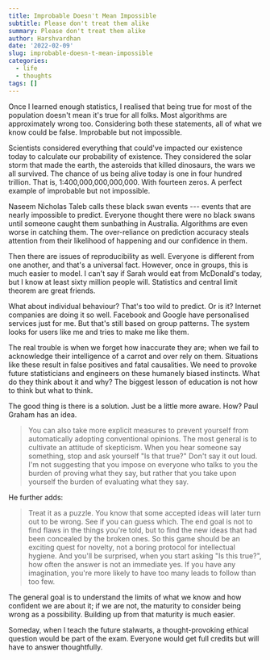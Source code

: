 ```yaml
---
title: Improbable Doesn't Mean Impossible
subtitle: Please don't treat them alike
summary: Please don't treat them alike
author: Harshvardhan
date: '2022-02-09'
slug: improbable-doesn-t-mean-impossible
categories:
  - life
  - thoughts
tags: []
---
```


Once I learned enough statistics, I realised that being true for most of the population doesn't mean it's true for all folks. Most algorithms are approximately wrong too. Considering both these statements, all of what we know could be false. Improbable but not impossible.

Scientists considered everything that could've impacted our existence today to calculate our probability of existence. They considered the solar storm that made the earth, the asteroids that killed dinosaurs, the wars we all survived. The chance of us being alive today is one in four hundred trillion. That is, 1:400,000,000,000,000. With fourteen zeros. A perfect example of improbable but not impossible.

Naseem Nicholas Taleb calls these black swan events --- events that are nearly impossible to predict. Everyone thought there were no black swans until someone caught them sunbathing in Australia. Algorithms are even worse in catching them. The over-reliance on prediction accuracy steals attention from their likelihood of happening and our confidence in them.

Then there are issues of reproducibility as well. Everyone is different from one another, and that's a universal fact. However, once in groups, this is much easier to model. I can't say if Sarah would eat from McDonald's today, but I know at least sixty million people will. Statistics and central limit theorem are great friends.

What about individual behaviour? That's too wild to predict. Or is it? Internet companies are doing it so well. Facebook and Google have personalised services just for me. But that's still based on group patterns. The system looks for users like me and tries to make me like them.

The real trouble is when we forget how inaccurate they are; when we fail to acknowledge their intelligence of a carrot and over rely on them. Situations like these result in false positives and fatal causalities. We need to provoke future statisticians and engineers on these humanely biased instincts. What do they think about it and why? The biggest lesson of education is not how to think but what to think.

The good thing is there is a solution. Just be a little more aware. How? Paul Graham has an idea.

> You can also take more explicit measures to prevent yourself from automatically adopting conventional opinions. The most general is to cultivate an attitude of skepticism. When you hear someone say something, stop and ask yourself "Is that true?" Don't say it out loud. I'm not suggesting that you impose on everyone who talks to you the burden of proving what they say, but rather that you take upon yourself the burden of evaluating what they say.

He further adds:

> Treat it as a puzzle. You know that some accepted ideas will later turn out to be wrong. See if you can guess which. The end goal is not to find flaws in the things you're told, but to find the new ideas that had been concealed by the broken ones. So this game should be an exciting quest for novelty, not a boring protocol for intellectual hygiene. And you'll be surprised, when you start asking "Is this true?", how often the answer is not an immediate yes. If you have any imagination, you're more likely to have too many leads to follow than too few.

The general goal is to understand the limits of what we know and how confident we are about it; if we are not, the maturity to consider being wrong as a possibility. Building up from that maturity is much easier.

Someday, when I teach the future stalwarts, a thought-provoking ethical question would be part of the exam. Everyone would get full credits but will have to answer thoughtfully.
